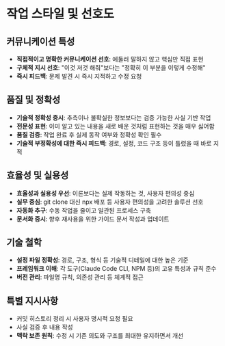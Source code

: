 # 작업 스타일 및 선호도

## 커뮤니케이션 특성
- **직접적이고 명확한 커뮤니케이션 선호**: 에둘러 말하지 않고 핵심만 직접 표현
- **구체적 지시 선호**: "이것 저것 해줘"보다는 "정확히 이 부분을 이렇게 수정해"
- **즉시 피드백**: 문제 발견 시 즉시 지적하고 수정 요청

## 품질 및 정확성
- **기술적 정확성 중시**: 추측이나 불확실한 정보보다는 검증 가능한 사실 기반 작업
- **전문성 표현**: 이미 알고 있는 내용을 새로 배운 것처럼 표현하는 것을 매우 싫어함
- **품질 검증**: 작업 완료 후 실제 동작 여부와 정확성 확인 필수
- **기술적 부정확성에 대한 즉시 피드백**: 경로, 설정, 코드 구조 등이 틀렸을 때 바로 지적

## 효율성 및 실용성
- **효율성과 실용성 우선**: 이론보다는 실제 작동하는 것, 사용자 편의성 중심
- **실무 중심**: git clone 대신 npx 배포 등 사용자 편의성을 고려한 솔루션 선호
- **자동화 추구**: 수동 작업을 줄이고 일관된 프로세스 구축
- **문서화 중시**: 향후 재사용을 위한 가이드 문서 작성과 업데이트

## 기술 철학
- **설정 파일 정확성**: 경로, 구조, 형식 등 기술적 디테일에 대한 높은 기준
- **프레임워크 이해**: 각 도구(Claude Code CLI, NPM 등)의 고유 특성과 규칙 준수
- **버전 관리**: 파일명 규칙, 의존성 관리 등 체계적 접근

## 특별 지시사항
- 커밋 히스토리 정리 시 사용자 명시적 요청 필요
- 사실 검증 후 내용 작성
- **맥락 보존 원칙**: 수정 시 기존 의도와 구조를 최대한 유지하면서 개선